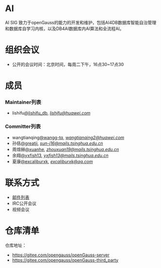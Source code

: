# AI
AI SIG 致力于openGauss的能力的开发和维护，包括AI4DB数据库智能自治管理和数据库自学习内核，以及DB4AI数据库内AI算法和全流程AI。

# 组织会议

- 公开的会议时间：北京时间，每周二下午，16点30~17点30

# 成员
### Maintainer列表

- lishifu[@lishifu_db](https://gitee.com/lishifu_db), *lishifu@huawei.com*


### Committer列表

- wangtianqing[@wangg-tq](https://gitee.com/wang-tq), *wangtianqing2@huawei.com*
- 孙佶[@greatji](https://gitee.com/greatji), *sun-j16@mails.tsinghua.edu.cn*
- 周煊赫[@xuanhe](https://gitee.com/xuanhe), *zhouxuan19@mails.tsinghua.edu.cn*
- 余翔[@yxfish13](https://gitee.com/yxfish13), *yxfish13@mails.tsinghua.edu.cn*
- 夏康[@excaliburxk](https://gitee.com/excaliburxk), *excaliburxk@qq.com*

# 联系方式
- [邮件列表](om@opengauss.org)
- IRC公开会议
- 视频会议


# 仓库清单

仓库地址：

- https://gitee.com/opengauss/openGauss-server
- https://gitee.com/opengauss/openGauss-third_party

